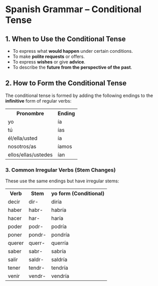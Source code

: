 <h1>Spanish Grammar – Conditional Tense</h1>

<h2>1. When to Use the Conditional Tense</h2>
<ul>
  <li>To express what <strong>would happen</strong> under certain conditions.</li>
  <li>To make <strong>polite requests</strong> or offers.</li>
  <li>To express <strong>wishes</strong> or give <strong>advice</strong>.</li>
  <li>To describe the <strong>future from the perspective of the past</strong>.</li>
</ul>

<h2>2. How to Form the Conditional Tense</h2>
<p>The conditional tense is formed by adding the following endings to the <strong>infinitive</strong> form of regular verbs:</p>

<table>
  <tr><th>Pronombre</th><th>Ending</th></tr>
  <tr><td>yo</td><td>ía</td></tr>
  <tr><td>tú</td><td>ías</td></tr>
  <tr><td>él/ella/usted</td><td>ía</td></tr>
  <tr><td>nosotros/as</td><td>íamos</td></tr>
  <tr><td>ellos/ellas/ustedes</td><td>ían</td></tr>
</table>

<h3>3. Common Irregular Verbs (Stem Changes)</h3>
<p>These use the same endings but have irregular stems:</p>

<table>
  <tr><th>Verb</th><th>Stem</th><th>yo form (Conditional)</th></tr>
  <tr><td>decir</td><td>dir-</td><td>diría</td></tr>
  <tr><td>haber</td><td>habr-</td><td>habría</td></tr>
  <tr><td>hacer</td><td>har-</td><td>haría</td></tr>
  <tr><td>poder</td><td>podr-</td><td>podría</td></tr>
  <tr><td>poner</td><td>pondr-</td><td>pondría</td></tr>
  <tr><td>querer</td><td>querr-</td><td>querría</td></tr>
  <tr><td>saber</td><td>sabr-</td><td>sabría</td></tr>
  <tr><td>salir</td><td>saldr-</td><td>saldría</td></tr>
  <tr><td>tener</td><td>tendr-</td><td>tendría</td></tr>
  <tr><td>venir</td><td>vendr-</td><td>vendría</td></tr>
</table>
